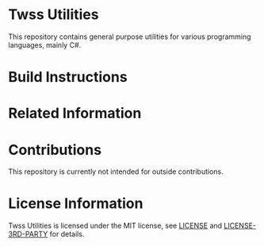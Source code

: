 # Twss Utilities

This repository contains general purpose utilities for various programming languages, mainly C#.


# Build Instructions


# Related Information


# Contributions

This repository is currently not intended for outside contributions.


# License Information

Twss Utilities is licensed under the MIT license, see [LICENSE](LICENSE)
and [LICENSE-3RD-PARTY](LICENSE-3RD-PARTY) for details.
